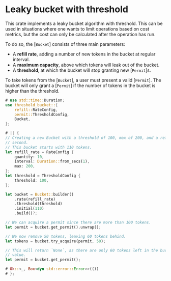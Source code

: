 # Leaky bucket with threshold

This crate implements a leaky bucket algorithm with threshold. This can be used in situations where
one wants to limit operations based on cost metrics, but the cost can only be calculated after the
operation has run.

To do so, the [`Bucket`] consists of three main parameters:

* A **refill rate**, adding a number of new tokens in the bucket at regular interval.
* A **maximum capacity**, above which tokens will leak out of the bucket.
* A **threshold**, at which the bucket will stop granting new [`Permit`]s.

To take tokens from the [`Bucket`], a user must present a valid [`Permit`]. The bucket will only
grant a [`Permit`] if the number of tokens in the bucket is higher than the threshold.

```rust
# use std::time::Duration;
use threshold_bucket::{
    refill::RateConfig,
    permit::ThresholdConfig,
    Bucket,
};

# || {
// Creating a new Bucket with a threshold of 100, max of 200, and a refill of 10 tokens every
// second.
// This bucket starts with 110 tokens.
let refill_rate = RateConfig {
    quantity: 10,
    interval: Duration::from_secs(1),
    max: 200,
};
let threshold = ThresholdConfig {
    threshold: 100,
};

let bucket = Bucket::builder()
    .rate(refill_rate)
    .threshold(threshold)
    .initial(110)
    .build()?;

// We can acquire a permit since there are more than 100 tokens.
let permit = bucket.get_permit().unwrap();

// We now remove 50 tokens, leaving 60 tokens behind.
let tokens = bucket.try_acquire(permit, 50);

// This will return `None`, as there are only 60 tokens left in the bucket, less than the threshold
// value.
let permit = bucket.get_permit();

# Ok::<_, Box<dyn std::error::Error>>(())
# };
```